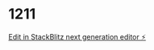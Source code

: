 # 1211

[Edit in StackBlitz next generation editor ⚡️](https://stackblitz.com/~/github.com/aochiki/1211)